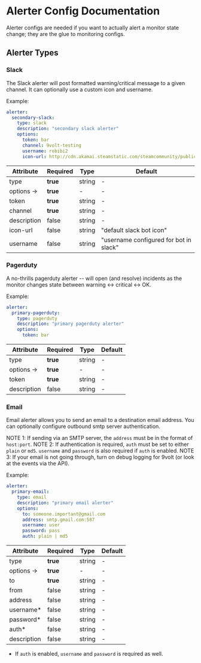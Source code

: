 # Alerter Config Documentation

Alerter configs are needed if you want to actually alert a monitor state change; they are the glue to monitoring configs.

## Alerter Types

### Slack
The Slack alerter will post formatted warning/critical message to a given channel. It can optionally use a custom icon and username.

Example: 
```yaml
alerter:
  secondary-slack:
    type: slack
    description: "secondary slack alerter"
    options:
      token: bar
      channel: 9volt-testing
      username: robibi2
      icon-url: http://cdn.akamai.steamstatic.com/steamcommunity/public/images/avatars/d2/d25fd479e446f3bef884cbedb5b2b643133b93fc_full.jpg
```

|  Attribute  | Required |  Type  | Default | 
|-------------|----------|--------|---------|
| type        | **true** | string |    -    |
| options ->  | **true** |   -    |    -    |
| token       | **true** | string |    -    |
| channel     | **true** | string |    -    |
| description | false    | string |    -    |
| icon-url    | false    | string | "default slack bot icon" |
| username    | false    | string | "username configured for bot in slack" | 

### Pagerduty
A no-thrills pagerduty alerter -- will open (and resolve) incidents as the monitor changes state between warning <-> critical <-> OK.

Example: 
```yaml
alerter:
  primary-pagerduty:
    type: pagerduty
    description: "primary pagerduty alerter"
    options:
      token: bar
```

|  Attribute  | Required |  Type  | Default | 
|-------------|----------|--------|---------|
| type        | **true** | string |    -    |
| options ->  | **true** |   -    |    -    |
| token       | **true** | string |    -    |
| description | false    | string |    -    |

### Email
Email alerter allows you to send an email to a destination email address. You can optionally configure outbound smtp server authentication.

NOTE 1: If sending via an SMTP server, the `address` must be in the format of `host:port`.
NOTE 2: If authentication is required, `auth` must be set to either `plain` or `md5`. `username` and `password` is also required if `auth` is enabled.
NOTE 3: If your email is not going through, turn on debug logging for 9volt (or look at the events via the API).

Example: 
```yaml
alerter:
  primary-email:
    type: email
    description: "primary email alerter"
    options:
      to: someone.important@gmail.com
      address: smtp.gmail.com:587
      username: user
      password: pass
      auth: plain | md5

```

|  Attribute  | Required |  Type  | Default | 
|-------------|----------|--------|---------|
| type        | **true** | string |    -    |
| options ->  | **true** |   -    |    -    |
| to          | **true** | string |    -    |
| from        | false    | string |    -    |
| address     | false    | string |    -    |
| username*   | false    | string |    -    |
| password*   | false    | string |    -    |
| auth*       | false    | string |    -    |
| description | false    | string |    -    |

* If `auth` is enabled, `username` and `password` is required as well.
